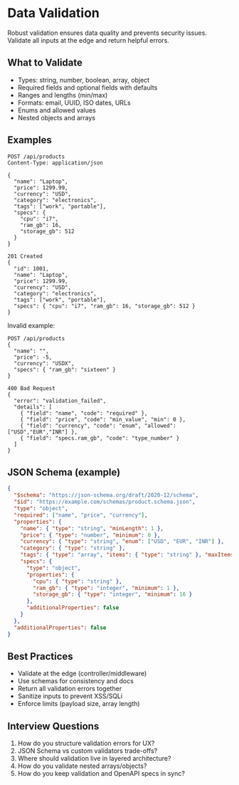 # Data Validation

Robust validation ensures data quality and prevents security issues. Validate all inputs at the edge and return helpful errors.

## What to Validate

- Types: string, number, boolean, array, object
- Required fields and optional fields with defaults
- Ranges and lengths (min/max)
- Formats: email, UUID, ISO dates, URLs
- Enums and allowed values
- Nested objects and arrays

## Examples

```http
POST /api/products
Content-Type: application/json

{
  "name": "Laptop",
  "price": 1299.99,
  "currency": "USD",
  "category": "electronics",
  "tags": ["work", "portable"],
  "specs": {
    "cpu": "i7",
    "ram_gb": 16,
    "storage_gb": 512
  }
}

201 Created
{
  "id": 1001,
  "name": "Laptop",
  "price": 1299.99,
  "currency": "USD",
  "category": "electronics",
  "tags": ["work", "portable"],
  "specs": { "cpu": "i7", "ram_gb": 16, "storage_gb": 512 }
}
```

Invalid example:
```http
POST /api/products
{
  "name": "",
  "price": -5,
  "currency": "USDX",
  "specs": { "ram_gb": "sixteen" }
}

400 Bad Request
{
  "error": "validation_failed",
  "details": [
    { "field": "name", "code": "required" },
    { "field": "price", "code": "min_value", "min": 0 },
    { "field": "currency", "code": "enum", "allowed": ["USD","EUR","INR"] },
    { "field": "specs.ram_gb", "code": "type_number" }
  ]
}
```

## JSON Schema (example)

```json
{
  "$schema": "https://json-schema.org/draft/2020-12/schema",
  "$id": "https://example.com/schemas/product.schema.json",
  "type": "object",
  "required": ["name", "price", "currency"],
  "properties": {
    "name": { "type": "string", "minLength": 1 },
    "price": { "type": "number", "minimum": 0 },
    "currency": { "type": "string", "enum": ["USD", "EUR", "INR"] },
    "category": { "type": "string" },
    "tags": { "type": "array", "items": { "type": "string" }, "maxItems": 10 },
    "specs": {
      "type": "object",
      "properties": {
        "cpu": { "type": "string" },
        "ram_gb": { "type": "integer", "minimum": 1 },
        "storage_gb": { "type": "integer", "minimum": 16 }
      },
      "additionalProperties": false
    }
  },
  "additionalProperties": false
}
```

## Best Practices

- Validate at the edge (controller/middleware)
- Use schemas for consistency and docs
- Return all validation errors together
- Sanitize inputs to prevent XSS/SQLi
- Enforce limits (payload size, array length)

## Interview Questions

1. How do you structure validation errors for UX?
2. JSON Schema vs custom validators trade-offs?
3. Where should validation live in layered architecture?
4. How do you validate nested arrays/objects?
5. How do you keep validation and OpenAPI specs in sync?

